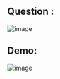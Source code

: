 ## Question :
![image](https://github.com/user-attachments/assets/1f0b8fc6-453d-46c0-b952-2a7186b589ff)


## Demo:
![image](https://github.com/user-attachments/assets/15b02805-f29c-483d-a278-a6519a0c9d47)
